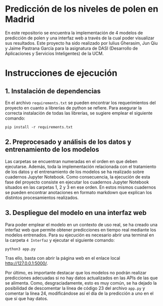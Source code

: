 # Predicción de los niveles de polen en Madrid

En este repositorio se encuentra la implementación de 4 modelos de predicción de polen y una interfaz web a través de la cual poder visualizar sus resultados.
Este proyecto ha sido realizado por Iulius Gherasim, Jun Qiu y Jaime Pastrana García para la asignatura de DASI (Desarrollo de Aplicaciones y Servicios Inteligentes) de la UCM.


# Instrucciones de ejecución
## 1. Instalación de dependencias

En el archivo `requirements.txt` se pueden encontrar los requerimientos del proyecto en cuanto a librerías de python se refiere. Para asegurar la correcta instalación de todas las librerías, se sugiere emplear el siguiente comando:

    pip install -r requirements.txt


## 2. Preprocesado y análisis de los datos y entrenamiento de los modelos

Las carpetas se encuentran numeradas en el orden en que deben ejecutarse.
Además, toda la implementación relacionada con el tratamiento de los datos y el entrenamiento de los modelos se ha realizado sobre cuadernos Jupyter Notebook.
Como consecuencia, la ejecución de esta fase del proyecto consiste en ejecutar los cuadernos Jupyter Notebook situados en las carpetas 1, 2 y 3 en ese orden.
En estos mismos cuadernos se pueden encontrar anotaciones en formato markdown que explican los distintos procesamientos realizados.

## 3. Despliegue del modelo en una interfaz web

Para poder emplear el modelo en un contexto de uso real, se ha creado una interfaz web que permite obtener predicciones en tiempo real mediante los modelos entrenados.
Para su ejecución es necesario abrir una terminal en la carpeta `4 Interfaz` y ejecutar el siguiente comando:

    python3 app.py

Tras ello, basta con abrir la página web en el enlace local http://127.0.0.1:5000/.

Por último, es importante destacar que los modelos no podrán realizar predicciones adecuadas si no hay datos actualizados en las APIs de las que se alimenta.
Como, desgraciadamente, esto es muy común, se ha dejado la posibilidad de descomentar la línea de código 23 del archivo `app.py` y comentar la línea 24, modificándose así el día de la predicción a uno en el que sí que hay datos.
